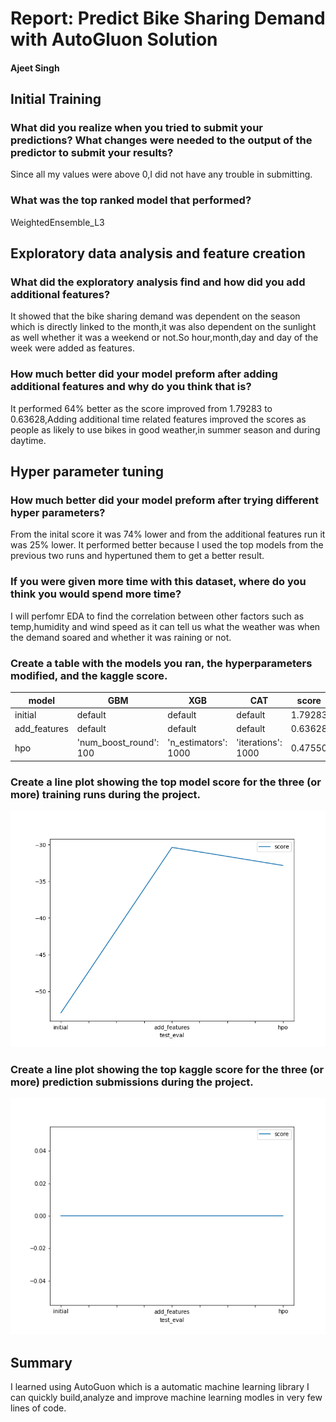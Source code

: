 # Report: Predict Bike Sharing Demand with AutoGluon Solution
#### Ajeet Singh

## Initial Training
### What did you realize when you tried to submit your predictions? What changes were needed to the output of the predictor to submit your results?
Since all my values were above 0,I did not have any trouble in submitting.
### What was the top ranked model that performed?
WeightedEnsemble_L3
## Exploratory data analysis and feature creation
### What did the exploratory analysis find and how did you add additional features?
It showed that the bike sharing demand was dependent on the season which is directly linked to the month,it was also dependent on the sunlight as well whether it was a weekend or not.So hour,month,day and day of the week were added as features.
### How much better did your model preform after adding additional features and why do you think that is?
It performed 64% better as the score improved from 1.79283 to 0.63628,Adding additional time related features improved the scores as 
people as likely to use bikes in good weather,in summer season and during daytime.
## Hyper parameter tuning
### How much better did your model preform after trying different hyper parameters?
From the inital score it was 74% lower and from the additional features run it was 25% lower.
It performed better because I used the top models from the previous two runs and hypertuned them to get a better result.
### If you were given more time with this dataset, where do you think you would spend more time?
I will perfomr EDA to find the correlation between other factors such as temp,humidity and wind speed as it can tell us what the weather
was when the demand soared and whether it was raining or not.
### Create a table with the models you ran, the hyperparameters modified, and the kaggle score.
|model|GBM|XGB|CAT|score|
|--|--|--|--|--|
|initial|default|default|default|1.79283|
|add_features|default|default|default|0.63628|
|hpo|'num_boost_round': 100|'n_estimators': 1000|'iterations': 1000|0.47550|

### Create a line plot showing the top model score for the three (or more) training runs during the project.


![model_train_score.png](img/model_train_score.png)

### Create a line plot showing the top kaggle score for the three (or more) prediction submissions during the project.



![model_test_score.png](img/model_test_score.png)

## Summary
I learned using AutoGuon which is a automatic machine learning library I can quickly build,analyze and improve machine learning modles in very few lines of code.